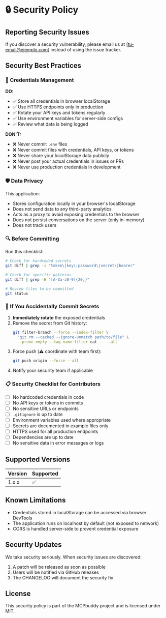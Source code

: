 # 🔒 Security Policy

## Reporting Security Issues

If you discover a security vulnerability, please email us at [tu-email@ejemplo.com] instead of using the issue tracker.

## Security Best Practices

### 🔐 Credentials Management

**DO:**
- ✅ Store all credentials in browser localStorage
- ✅ Use HTTPS endpoints only in production
- ✅ Rotate your API keys and tokens regularly
- ✅ Use environment variables for server-side configs
- ✅ Review what data is being logged

**DON'T:**
- ❌ Never commit `.env` files
- ❌ Never commit files with credentials, API keys, or tokens
- ❌ Never share your localStorage data publicly
- ❌ Never post your actual credentials in issues or PRs
- ❌ Never use production credentials in development

### 🛡️ Data Privacy

This application:
- Stores configuration locally in your browser's localStorage
- Does not send data to any third-party analytics
- Acts as a proxy to avoid exposing credentials to the browser
- Does not persist conversations on the server (only in-memory)
- Does not track users

### 🔍 Before Committing

Run this checklist:

```bash
# Check for hardcoded secrets
git diff | grep -i "token\|key\|password\|secret\|bearer"

# Check for specific patterns
git diff | grep -E "[A-Za-z0-9]{20,}"

# Review files to be committed
git status
```

### 🚨 If You Accidentally Commit Secrets

1. **Immediately rotate** the exposed credentials
2. Remove the secret from Git history:
   ```bash
   git filter-branch --force --index-filter \
     "git rm --cached --ignore-unmatch path/to/file" \
     --prune-empty --tag-name-filter cat -- --all
   ```
3. Force push (⚠️ coordinate with team first):
   ```bash
   git push origin --force --all
   ```
4. Notify your security team if applicable

### 📋 Security Checklist for Contributors

- [ ] No hardcoded credentials in code
- [ ] No API keys or tokens in commits
- [ ] No sensitive URLs or endpoints
- [ ] `.gitignore` is up to date
- [ ] Environment variables used where appropriate
- [ ] Secrets are documented in example files only
- [ ] HTTPS used for all production endpoints
- [ ] Dependencies are up to date
- [ ] No sensitive data in error messages or logs

## Supported Versions

| Version | Supported          |
| ------- | ------------------ |
| 1.x.x   | :white_check_mark: |

## Known Limitations

- Credentials stored in localStorage can be accessed via browser DevTools
- The application runs on localhost by default (not exposed to network)
- CORS is handled server-side to prevent credential exposure

## Security Updates

We take security seriously. When security issues are discovered:
1. A patch will be released as soon as possible
2. Users will be notified via GitHub releases
3. The CHANGELOG will document the security fix

## License

This security policy is part of the MCPbuddy project and is licensed under MIT.

